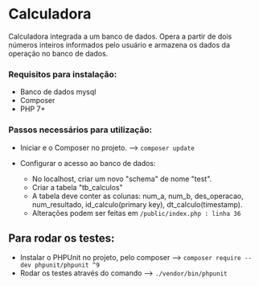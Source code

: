 # Calculadora
Calculadora integrada a um banco de dados.
  Opera a partir de dois números inteiros informados pelo usuário e armazena os dados da operação no banco de dados.  

### Requisitos para instalação:

- Banco de dados mysql
- Composer
- PHP 7+

### Passos necessários para utilização:

- Iniciar e o Composer no projeto. --> `composer update`
- Configurar o acesso ao banco de dados:

    - No localhost, criar um novo "schema" de nome "test".
    - Criar a tabela "tb_calculos"
    - A tabela deve conter as colunas: num_a, num_b, des_operacao, num_resultado, id_calculo(primary key), dt_calculo(timestamp).
    - Alterações podem ser feitas em `/public/index.php : linha 36`
        
## Para rodar os testes:

- Instalar o PHPUnit no projeto, pelo composer --> `composer require --dev phpunit/phpunit ^9`
- Rodar os testes através do comando --> `./vendor/bin/phpunit`
